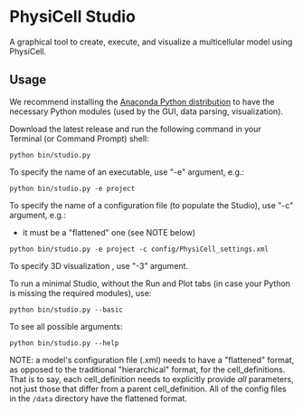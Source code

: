 # PhysiCell Studio

A graphical tool to create, execute, and visualize a multicellular model using PhysiCell.

## Usage
We recommend installing the [Anaconda Python distribution](https://www.anaconda.com/products/individual) to have the necessary Python modules (used by the GUI, data parsing, visualization). 

Download the latest release and run the following command in your Terminal (or Command Prompt) shell:
```
python bin/studio.py
```

To specify the name of an executable, use "-e" argument, e.g.:
```
python bin/studio.py -e project 
```

To specify the name of a configuration file (to populate the Studio), use "-c" argument, e.g.:
* it must be a "flattened" one (see NOTE below)
```
python bin/studio.py -e project -c config/PhysiCell_settings.xml
```

To specify 3D visualization , use "-3" argument.

To run a minimal Studio, without the Run and Plot tabs (in case your Python is missing the required modules), use:
```
python bin/studio.py --basic
```

To see all possible arguments:
```
python bin/studio.py --help
```

NOTE: a model's configuration file (.xml) needs to have a "flattened" format, as opposed to the traditional "hierarchical" format, for the cell_definitions. That is to say, each cell_definition needs to explicitly provide *all* parameters, not just those that differ from a parent cell_definition. All of the config files in the `/data` directory have the flattened format.
